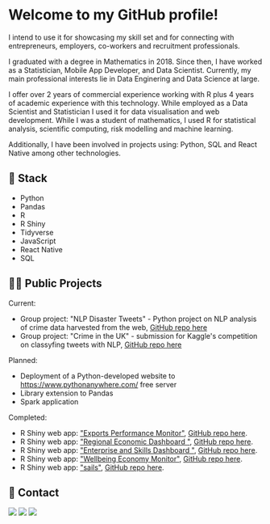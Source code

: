 
# Welcome to my GitHub profile!
I intend to use it for showcasing my skill set and for connecting with entrepreneurs, employers, co-workers and recruitment professionals.

I graduated with a degree in Mathematics in 2018. Since then, I have worked as a Statistician, Mobile App Developer, and Data Scientist. Currently, my main professional interests lie in Data Enginering and Data Science at large.

I offer over 2 years of commercial experience working with R plus 4 years of academic experience with this technology. While employed as a Data Scientist and Statistician I used it for data visualisation and web development. While I was a student of mathematics, I used R for statistical analysis, scientific computing, risk modelling and machine learning. 

Additionally, I have been involved in projects using: Python, SQL and React Native among other technologies.

## 🤖 Stack
* Python
* Pandas
* R
* R Shiny
* Tidyverse
* JavaScript
* React Native
* SQL

## 👨‍💻 Public Projects
Current:
* Group project: "NLP Disaster Tweets" - Python project on NLP analysis of crime data harvested from the web, [GitHub repo here](https://github.com/SzymkowskiDev/nlp-disaster-tweets)
* Group project: "Crime in the UK" - submission for Kaggle's competition on classyfing tweets with NLP, [GitHub repo here](https://github.com/SzymkowskiDev/crime-in-the-uk)

Planned:
* Deployment of a Python-developed website to https://www.pythonanywhere.com/ free server
* Library extension to Pandas
* Spark application

Completed:
* R Shiny web app: ["Exports Performance Monitor"](https://scotland.shinyapps.io/sg-exports-performance-monitor/), [GitHub repo here](https://github.com/DataScienceScotland/sg-exports-performance-monitor).
* R Shiny web app: ["Regional Economic Dashboard
"](https://scotland.shinyapps.io/sg-regional-economic-dashboard/), [GitHub repo here](https://github.com/DataScienceScotland/sg-regional-economic-dashboard).
* R Shiny web app: ["Enterprise and Skills Dashboard
"](), [GitHub repo here](https://scotland.shinyapps.io/sg-enterprise-and-skills-dashboard/).
* R Shiny web app: ["Wellbeing Economy Monitor"](https://szymkowskidev.shinyapps.io/sg-wellbeing-economy-monitor/), [GitHub repo here](https://github.com/DataScienceScotland/sg-wellbeing-economy-monitor).
* R Shiny web app: ["sails"](https://szymkowskidev.shinyapps.io/sail/), [GitHub repo here](https://github.com/SzymkowskiDev/sails).

## 📧 Contact
[![](https://img.shields.io/twitter/url?label=/kamil-szymkowski/&logo=linkedin&logoColor=%230077B5&style=social&url=https%3A%2F%2Fwww.linkedin.com%2Fin%2Fkamil-szymkowski%2F)](https://www.linkedin.com/in/kamil-szymkowski/) [![](https://img.shields.io/twitter/url?label=@szymkowskidev&logo=medium&logoColor=%23292929&style=social&url=https%3A%2F%2Fmedium.com%2F%40szymkowskidev)](https://medium.com/@szymkowskidev) [![](https://img.shields.io/twitter/url?label=/SzymkowskiDev&logo=github&logoColor=%23292929&style=social&url=https%3A%2F%2Fgithub.com%2FSzymkowskiDev)](https://github.com/SzymkowskiDev)
